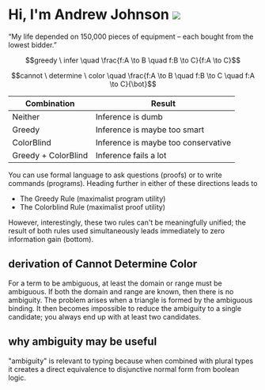 # Hi, I'm Andrew Johnson ![](https://komarev.com/ghpvc/?username=andrew-johnson-4)

“My life depended on 150,000 pieces of equipment – each bought from the lowest bidder.”

$$greedy \ infer \quad \frac{f:A \to B \quad f:B \to C}{f:A \to C}$$

$$cannot \ determine \ color \quad \frac{f:A \to B \quad f:B \to C \quad f:A \to C}{\bot}$$


 Combination         | Result                                  |
---------------------|-----------------------------------------|
 Neither             | Inference is dumb                       |
 Greedy              | Inference is maybe too smart            |
 ColorBlind          | Inference is maybe too conservative     |
 Greedy + ColorBlind | Inference fails a lot                   |

You can use formal language to ask questions (proofs) or to write commands (programs).
Heading further in either of these directions leads to
* The Greedy Rule (maximalist program utility)
* The Colorblind Rule (maximalist proof utility)

However, interestingly, these two rules can't be meaningfully unified;
the result of both rules used simultaneously leads immediately to zero information gain (bottom).

## derivation of Cannot Determine Color

For a term to be ambiguous, at least the domain or range must be ambiguous. If both the domain and range are known, then there is no ambiguity. The problem arises when a triangle is formed by the ambiguous binding. It then becomes impossible to reduce the ambiguity to a single candidate; you always end up with at least two candidates.

## why ambiguity may be useful

"ambiguity" is relevant to typing because when combined with plural types it creates a direct equivalence to disjunctive normal form from boolean logic.
